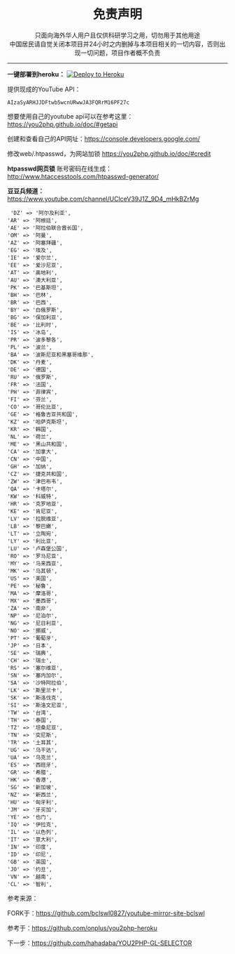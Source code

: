 <h1 align="center"> 免责声明 </h1>

<p align="center">
只面向海外华人用户且仅供科研学习之用，切勿用于其他用途
<br>
中国居民请自觉关闭本项目并24小时之内删掉与本项目相关的一切内容，否则出现一切问题，项目作者概不负责
</p>
<hr>


**一键部署到heroku：**  [![Deploy to Heroku](https://www.herokucdn.com/deploy/button.png)](https://heroku.com/deploy)

提供现成的YouTube API：
```
AIzaSyARHJJDFtwb5wcnURwwJA3FQRrM16PF27c
```
想要使用自己的youtube api可以在参考这里：https://you2php.github.io/doc/#getapi

创建和查看自己的API网址：https://console.developers.google.com/

修改web/.htpasswd，为网站加锁 https://you2php.github.io/doc/#credit

**htpasswd网页锁** 账号密码在线生成：http://www.htaccesstools.com/htpasswd-generator/   


**豆豆兵频道：**  https://www.youtube.com/channel/UClceV39J1Z_9D4_mHkBZrMg

     'DZ' => '阿尔及利亚',
    'AR' => '阿根廷',
    'AE' => '阿拉伯联合酋长国',
    'OM' => '阿曼',
    'AZ' => '阿塞拜疆',
    'EG' => '埃及',
    'IE' => '爱尔兰',
    'EE' => '爱沙尼亚',
    'AT' => '奥地利',
    'AU' => '澳大利亚',
    'PK' => '巴基斯坦',
    'BH' => '巴林',
    'BR' => '巴西',
    'BY' => '白俄罗斯',
    'BG' => '保加利亚',
    'BE' => '比利时',
    'IS' => '冰岛',
    'PR' => '波多黎各',
    'PL' => '波兰',
    'BA' => '波斯尼亚和黑塞哥维那',
    'DK' => '丹麦',
    'DE' => '德国',
    'RU' => '俄罗斯',
    'FR' => '法国',
    'PH' => '菲律宾',
    'FI' => '芬兰',
    'CO' => '哥伦比亚',
    'GE' => '格鲁吉亚共和国',
    'KZ' => '哈萨克斯坦',
    'KR' => '韩国',
    'NL' => '荷兰',
    'ME' => '黑山共和国',
    'CA' => '加拿大',
    'CN' => '中国',
    'GH' => '加纳',
    'CZ' => '捷克共和国',
    'ZW' => '津巴布韦',
    'QA' => '卡塔尔',
    'KW' => '科威特',
    'HR' => '克罗地亚',
    'KE' => '肯尼亚',
    'LV' => '拉脱维亚',
    'LB' => '黎巴嫩',
    'LT' => '立陶宛',
    'LY' => '利比亚',
    'LU' => '卢森堡公国',
    'RO' => '罗马尼亚',
    'MY' => '马来西亚',
    'MK' => '马其顿',
    'US' => '美国',
    'PE' => '秘鲁',
    'MA' => '摩洛哥',
    'MX' => '墨西哥',
    'ZA' => '南非',
    'NP' => '尼泊尔',
    'NG' => '尼日利亚',
    'NO' => '挪威',
    'PT' => '葡萄牙',
    'JP' => '日本',
    'SE' => '瑞典',
    'CH' => '瑞士',
    'RS' => '塞尔维亚',
    'SN' => '塞内加尔',
    'SA' => '沙特阿拉伯',
    'LK' => '斯里兰卡',
    'SK' => '斯洛伐克',
    'SI' => '斯洛文尼亚',
    'TW' => '台湾',
    'TH' => '泰国',
    'TZ' => '坦桑尼亚',
    'TN' => '突尼斯',
    'TR' => '土耳其',
    'UG' => '乌干达',
    'UA' => '乌克兰',
    'ES' => '西班牙',
    'GR' => '希腊',
    'HK' => '香港',
    'SG' => '新加坡',
    'NZ' => '新西兰',
    'HU' => '匈牙利',
    'JM' => '牙买加',
    'YE' => '也门',
    'IQ' => '伊拉克',
    'IL' => '以色列',
    'IT' => '意大利',
    'IN' => '印度',
    'ID' => '印尼',
    'GB' => '英国',
    'JO' => '约旦',
    'VN' => '越南',
    'CL' => '智利',
        
       
        
       
          
          
参考来源：

FORK于：https://github.com/bclswl0827/youtube-mirror-site-bclswl

参考于：https://github.com/onplus/you2php-heroku

下一步：https://github.com/hahadaba/YOU2PHP-GL-SELECTOR


